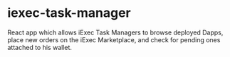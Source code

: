 # iexec-task-manager
React app which allows iExec Task Managers to browse deployed Dapps, place new orders on the iExec Marketplace, and check for pending ones attached to his wallet.

